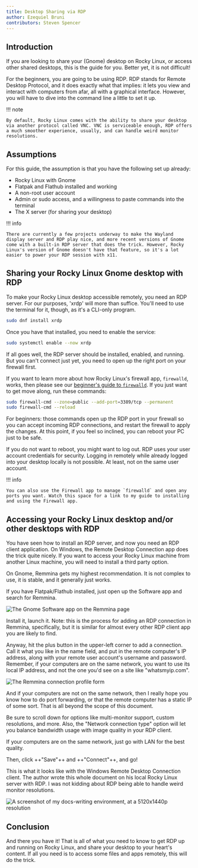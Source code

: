 ```yaml
---
title: Desktop Sharing via RDP
author: Ezequiel Bruni
contributors: Steven Spencer
---
```


## Introduction

If you are looking to share your (Gnome) desktop on Rocky Linux, or access other shared desktops, this is the guide for you. Better yet, it is not difficult!

For the beginners, you are going to be using RDP. RDP stands for Remote Desktop Protocol, and it does exactly what that implies: it lets you view and interact with computers from afar, all with a graphical interface. However, you will have to dive into the command line a little to set it up.

!!! note

    By default, Rocky Linux comes with the ability to share your desktop via another protocol called VNC. VNC is serviceable enough, RDP offers a much smoother experience, usually, and can handle weird monitor resolutions.

## Assumptions

For this guide, the assumption is that you have the following set up already:

* Rocky Linux with Gnome
* Flatpak and Flathub installed and working
* A non-root user account
* Admin or sudo access, and a willingness to paste commands into the terminal
* The X server (for sharing your desktop)

!!! info

    There are currently a few projects underway to make the Wayland display server and RDP play nice, and more recent versions of Gnome come with a built-in RDP server that does the trick. However, Rocky Linux's version of Gnome doesn't have that feature, so it's a lot easier to power your RDP session with x11.

## Sharing your Rocky Linux Gnome desktop with RDP

To make your Rocky Linux desktop accessible remotely, you need an RDP server. For our purposes, 'xrdp' will more than suffice. You'll need to use the terminal for it, though, as it's a CLI-only program.

```bash
sudo dnf install xrdp
```

Once you have that installed, you need to enable the service:

```bash
sudo systemctl enable --now xrdp
```

If all goes well, the RDP server should be installed, enabled, and running. But you can't connect just yet, you need to open up the right port on your firewall first.

If you want to learn more about how Rocky Linux's firewall app, `firewalld`, works, then please see our [beginner's guide to `firewalld`](../../guides/security/firewalld-beginners.md). If you just want to get move along, run these commands:

```bash
sudo firewall-cmd --zone=public --add-port=3389/tcp --permanent
sudo firewall-cmd --reload
```

For beginners: those commands open up the RDP port in your firewall so you can accept incoming RDP connections, and restart the firewall to apply the changes. At this point, if you feel so inclined, you can reboot your PC just to be safe.

If you do not want to reboot, you might want to log out. RDP uses your user account credentials for security. Logging in remotely while already logged into your desktop locally is not possible. At least, not on the same user account.

!!! info

    You can also use the Firewall app to manage `firewalld` and open any ports you want. Watch this space for a link to my guide to installing and using the Firewall app.

## Accessing your Rocky Linux desktop and/or other desktops with RDP

You have seen how to install an RDP server, and now you need an RDP client application. On Windows, the Remote Desktop Connection app does the trick quite nicely. If you want to access your Rocky Linux machine from another Linux machine, you will need to install a third party option.

On Gnome, Remmina gets my highest recommendation. It is not complex to use, it is stable, and it generally just works.

If you have Flatpak/Flathub installed, just open up the Software app and search for Remmina.

![The Gnome Software app on the Remmina page](images/rdp_images/01-remmina.png)

Install it, launch it. Note: this is the process for adding an RDP connection in Remmina, specifically, but it is similar for almost every other RDP client app you are likely to find.

Anyway, hit the plus button in the upper-left corner to add a connection. Call it what you like in the name field, and put in the remote computer's IP address, along with your remote user account's username and password. Remember, if your computers are on the same network, you want to use its local IP address, and not the one you'd see on a site like "whatsmyip.com".

![The Remmina connection profile form](images/rdp_images/02-remmina-config.png)

And if your computers are not on the same network, then I really hope you know how to do port forwarding, or that the remote computer has a static IP of some sort. That is all beyond the scope of this document.

Be sure to scroll down for options like multi-monitor support, custom resolutions, and more. Also, the "Network connection type" option will let you balance bandwidth usage with image quality in your RDP client.

If your computers are on the same network, just go with LAN for the best quality.

Then, click ++"Save"++ and ++"Connect"++, and go!

This is what it looks like with the Windows Remote Desktop Connection client. The author wrote this whole document on his local Rocky Linux server with RDP. I was not kidding about RDP being able to handle weird monitor resolutions.

![A screenshot of my docs-writing environment, at a 5120x1440p resolution](images/rdp_images/03-rdp-connection.jpg)

## Conclusion

And there you have it! That is all of what you need to know to get RDP up and running on Rocky Linux, and share your desktop to your heart's content. If all you need is to access some files and apps remotely, this will do the trick.
